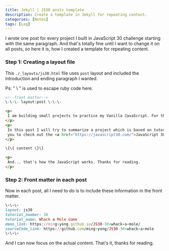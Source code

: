 ```yaml
---
title: Jekyll | JS30 posts template
description: Create a template in Jekyll for repeating content.
categories: [Notes] 
tags: [Log]
---
```


I wrote one post for every project I built in JavaScript 30 challenge starting with the same paragraph. And that's totally fine until I want to change it on all posts, so here it is, how I created a template for repeating content.

### Step 1: Creating a layout file

This `./_layouts/js30.html` file uses `post` layout and included the introduction and ending paragraph I wanted.

Ps: " \\ " is used to escape ruby code here.

```html
<!--front matter-->
\-\-\- layout:post \-\-\-

<p>
 I am building small projects to practice my Vanilla JavaScript. For this reason, I started a 30 days Vanilla JS challenge named "JavaScript 30".
</p>
<p>
 In this post I will try to summarize a project which is based on tutorial \{\{ page.tutorial_number \}\}: \{\{ page.tutorial_name \}\}, to ensure that I am not blindly following the tutorial but can explain what I learned as well. You can <a href="\{\{ page.demo_link \}\}">view demo here</a> or <a href="\{\{ page.sourceCode_link \}\}">view source code here</a> for this build. I highly recommend
 you to check out the <a href="https://javascript30.com/">JavaScript 30 by Wes Bos</a> if you are seeking a clearer explanation on how to build this project.
</p>

\{\{ content \}\}

<p>
 And... that's how the JavaScript works. Thanks for reading.
</p>
```

### Step 2: Front matter in each post

Now in each post, all I need to do is to include these information in the front matter.

```ruby
\-\-\-
layout: js30
tutorial_number: 30
tutorial_name: Whack a Mole Game
demo_link: https://ming-yong.github.io/JS30-30-whack-a-mole/
sourceCode_link: https://github.com/ming-yong/JS30-30-whack-a-mole
\-\-\-
```

And I can now focus on the actual content. That's it, thanks for reading.
